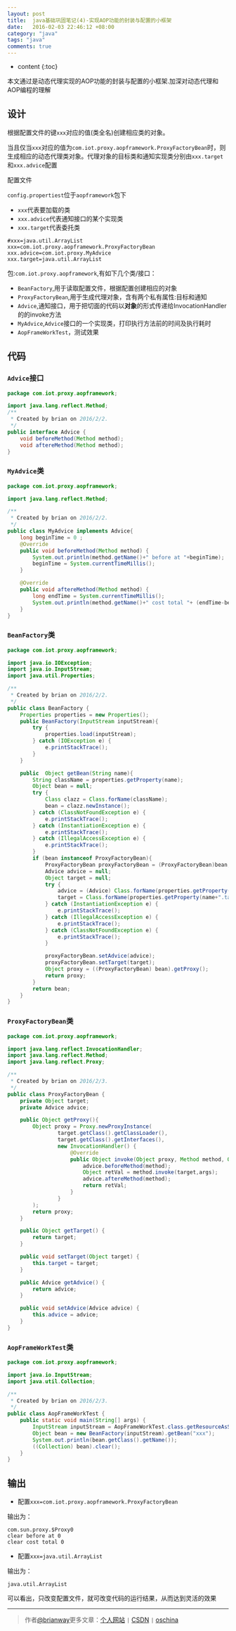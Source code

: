 ```yaml
---
layout: post
title:  java基础巩固笔记(4)-实现AOP功能的封装与配置的小框架
date:   2016-02-03 22:46:12 +08:00
category: "java"
tags: "java"
comments: true
---
```


* content
{:toc}



本文通过是动态代理实现的AOP功能的封装与配置的小框架.加深对动态代理和AOP编程的理解

## 设计

根据配置文件的键`xxx`对应的值(类全名)创建相应类的对象。

当且仅当`xxx`对应的值为`com.iot.proxy.aopframework.ProxyFactoryBean`时，则生成相应的动态代理类对象。代理对象的目标类和通知实现类分别由`xxx.target`和`xxx.advice`配置

配置文件

`config.propertiest`位于`aopframework`包下

- `xxx`代表要加载的类
- `xxx.advice`代表通知接口的某个实现类
- `xxx.target`代表委托类

~~~
#xxx=java.util.ArrayList
xxx=com.iot.proxy.aopframework.ProxyFactoryBean
xxx.advice=com.iot.proxy.MyAdvice
xxx.target=java.util.ArrayList
~~~

包:`com.iot.proxy.aopframework`,有如下几个类/接口：

- `BeanFactory`,用于读取配置文件，根据配置创建相应的对象
- `ProxyFactoryBean`,用于生成代理对象，含有两个私有属性:目标和通知
- `Advice`,通知接口，用于把切面的代码以**对象**的形式传递给InvocationHandler的的invoke方法
- `MyAdvice`,`Advice`接口的一个实现类，打印执行方法前的时间及执行耗时
- `AopFrameWorkTest`，测试效果





## 代码

### `Advice`接口

~~~java
package com.iot.proxy.aopframework;

import java.lang.reflect.Method;
/**
 * Created by brian on 2016/2/2.
 */
public interface Advice {
    void beforeMethod(Method method);
    void aftereMethod(Method method);
}
~~~

### `MyAdvice`类

~~~java
package com.iot.proxy.aopframework;

import java.lang.reflect.Method;

/**
 * Created by brian on 2016/2/2.
 */
public class MyAdvice implements Advice{
    long beginTime = 0 ;
    @Override
    public void beforeMethod(Method method) {
        System.out.println(method.getName()+" before at "+beginTime);
        beginTime = System.currentTimeMillis();
    }

    @Override
    public void aftereMethod(Method method) {
        long endTime = System.currentTimeMillis();
        System.out.println(method.getName()+" cost total "+ (endTime-beginTime));
    }
}
~~~


### `BeanFactory`类

~~~java
package com.iot.proxy.aopframework;

import java.io.IOException;
import java.io.InputStream;
import java.util.Properties;

/**
 * Created by brian on 2016/2/2.
 */
public class BeanFactory {
    Properties properties = new Properties();
    public BeanFactory(InputStream inputStream){
        try {
            properties.load(inputStream);
        } catch (IOException e) {
            e.printStackTrace();
        }
    }

    public  Object getBean(String name){
        String className = properties.getProperty(name);
        Object bean = null;
        try {
            Class clazz = Class.forName(className);
            bean = clazz.newInstance();
        } catch (ClassNotFoundException e) {
            e.printStackTrace();
        } catch (InstantiationException e) {
            e.printStackTrace();
        } catch (IllegalAccessException e) {
            e.printStackTrace();
        }
        if (bean instanceof ProxyFactoryBean){
            ProxyFactoryBean proxyFactoryBean = (ProxyFactoryBean)bean;
            Advice advice = null;
            Object target = null;
            try {
                advice = (Advice) Class.forName(properties.getProperty(name+".advice")).newInstance();
                target = Class.forName(properties.getProperty(name+".target")).newInstance();
            } catch (InstantiationException e) {
                e.printStackTrace();
            } catch (IllegalAccessException e) {
                e.printStackTrace();
            } catch (ClassNotFoundException e) {
                e.printStackTrace();
            }

            proxyFactoryBean.setAdvice(advice);
            proxyFactoryBean.setTarget(target);
            Object proxy = ((ProxyFactoryBean) bean).getProxy();
            return proxy;
        }
        return bean;
    }
}
~~~

### `ProxyFactoryBean`类

~~~java
package com.iot.proxy.aopframework;

import java.lang.reflect.InvocationHandler;
import java.lang.reflect.Method;
import java.lang.reflect.Proxy;

/**
 * Created by brian on 2016/2/3.
 */
public class ProxyFactoryBean {
    private Object target;
    private Advice advice;

    public Object getProxy(){
        Object proxy = Proxy.newProxyInstance(
                target.getClass().getClassLoader(),
                target.getClass().getInterfaces(),
                new InvocationHandler() {
                    @Override
                    public Object invoke(Object proxy, Method method, Object[] args) throws Throwable {
                        advice.beforeMethod(method);
                        Object retVal = method.invoke(target,args);
                        advice.aftereMethod(method);
                        return retVal;
                    }
                }
        );
        return proxy;
    }

    public Object getTarget() {
        return target;
    }

    public void setTarget(Object target) {
        this.target = target;
    }

    public Advice getAdvice() {
        return advice;
    }

    public void setAdvice(Advice advice) {
        this.advice = advice;
    }
}
~~~


### `AopFrameWorkTest`类

~~~java
package com.iot.proxy.aopframework;

import java.io.InputStream;
import java.util.Collection;

/**
 * Created by brian on 2016/2/3.
 */
public class AopFrameWorkTest {
    public static void main(String[] args) {
        InputStream inputStream = AopFrameWorkTest.class.getResourceAsStream("config.properties");
        Object bean = new BeanFactory(inputStream).getBean("xxx");
        System.out.println(bean.getClass().getName());
        ((Collection) bean).clear();
    }
}
~~~

## 输出

- 配置`xxx=com.iot.proxy.aopframework.ProxyFactoryBean`

输出为：

~~~
com.sun.proxy.$Proxy0
clear before at 0
clear cost total 0
~~~

- 配置`xxx=java.util.ArrayList`

输出为：

~~~
java.util.ArrayList
~~~


可以看出，只改变配置文件，就可改变代码的运行结果，从而达到灵活的效果

----

> 作者[@brianway](http://brianway.github.io/)更多文章：[个人网站](http://brianway.github.io/) `|` [CSDN](http://blog.csdn.net/h3243212/) `|` [oschina](http://my.oschina.net/brianway)
